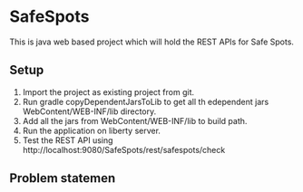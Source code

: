# SafeSpots
This is java web based project which will hold the REST APIs for Safe Spots.

## Setup
1. Import the project as existing project from git.
2. Run gradle copyDependentJarsToLib to get all th edependent jars WebContent/WEB-INF/lib directory.
3. Add all the jars from WebContent/WEB-INF/lib to build path.
4. Run the application on liberty server.
5. Test the REST API using http://localhost:9080/SafeSpots/rest/safespots/check

## Problem statemen
